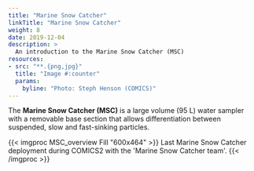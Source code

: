 ```yaml
---
title: "Marine Snow Catcher"
linkTitle: "Marine Snow Catcher"
weight: 8
date: 2019-12-04
description: >
  An introduction to the Marine Snow Catcher (MSC)
resources:
- src: "**.{png,jpg}"
  title: "Image #:counter"
  params:
    byline: "Photo: Steph Henson (COMICS)"
---
```


The **Marine Snow Catcher (MSC)** is a large volume (95 L) water sampler with a removable base section that allows differentiation between suspended, slow and fast-sinking particles.

{{< imgproc MSC_overview Fill "600x464" >}}
Last Marine Snow Catcher deployment during COMICS2 with the 'Marine Snow Catcher team'.
{{< /imgproc >}}
